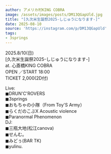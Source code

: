 ```yaml
---
author: アメリカ村KING COBRA
image: /assets/images/posts/DM13QGapUld.jpg
title: "[久次米生誕祭2025-しじゅうになります-]"
date: 2025-08-10
source: 'https://instagram.com/p/DM13QGapUld'
tags:
- 3springs
---
```

2025.8/10(日)<br>
[久次米生誕祭2025-しじゅうになります-]<br>
at. 心斎橋KING COBRA<br>
OPEN ／START 18:00<br>
TICKET 2,000(2D付)

Live:<br>
◼︎DRUN'C'ROVERS<br>
◼︎3springs<br>
◼︎おもちゃの小隊（From Toy'S Army）<br>
◼︎らくだのこぶX Acoustic violence<br>
◼︎Paranormal Phenomenon<br>
DJ:<br>
◼︎三瓶大地(松江canova)<br>
◼︎せんむ。<br>
◼︎みどぅ(BAR TK)<br>
◼︎yulinu.